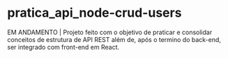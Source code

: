 # pratica_api_node-crud-users
EM ANDAMENTO | Projeto feito com o objetivo de praticar e consolidar conceitos de estrutura de API REST além de, após o termino do back-end, ser integrado com front-end em React.
